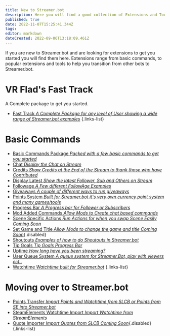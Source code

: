 ```yaml
---
title: New to Streamer.bot
description: Here you will find a good collection of Extensions and Tools, for users that are new to Streamer.bot.
published: true
date: 2022-11-07T15:25:41.344Z
tags: 
editor: markdown
dateCreated: 2022-09-06T13:18:09.461Z
---
```


If you are new to Streamer.bot and are looking for extensions to get you started you will find them here. Extensions range from basic commands, to popular extensions and tools to help you transition from other bots to Streamer.bot. 

# VR Flad's Fast Track
A Complete package to get you started.
- [Fast Track *A Complete Package for any level of User showing a wide range of Streamer.bot examples*](https://vrflad.com/fasttrack/)
{.links-list}

# Basic Commands
- [Basic Commands Package *Packed with a few basic commands to get you started*](/extensions/basic-commands-package)
- [Chat *Display the Chat on Stream*](/extensions/stream-chat)
- [Credits *Show Credits at the End of the Stream to thank those who have Contributed*](/extensions/credits)
- [Display Latest *Show the latest Follower, Sub and Others on Stream*](/extensions/display-latest)
- [Followage *A Few different FollowAge Examples*](/extensions/followage-command)
- [Giveaways *A couple of different ways to run giveaways*](/extensions/giveaways)
- [Points System *Built for Streamer.bot it's very own currency point system and many games/tools*](/extensions/points-system-links)
- [Progress Bar *A Progress bar for Follower or Subscribers*](/extensions/quick-goal-progress-bar)
- [Mod Added Commands *Allow Mods to Create chat based commands*](/extensions/mod-added-commands)
- [Scene Specific Actions *Run Actions for when you swap Scene Easily*  *Coming Soon*](/extensions/scene-switch)
- [Set Game and Title *Allow Mods to change the game and title* *Coming Soon*](){.disabled}
- [Shoutouts *Examples of how to do Shoutouts in Streamer.bot*](/extensions/shoutout-examples)
- [Tip Goals *Tip Goals Progress Bar*](/extensions/tips-goal-progress-bar-streamElements)
- [Uptime *How long have you been streaming?*](/extensions/uptime)
- [User Queue System *A queue system for Streamer.Bot, play with viewers ect..*](/extensions/user-queue-system)
- [Watchtime *Watchtime built for Streamer.bot*](/extensions/watchtime)
{.links-list}

# Moving over to Streamer.bot
- [Points Transfer *Import Points and Watchtime from SLCB or Points from SE into Streamer.bot*](/extensions/points-system-points-transfer)
- [SteamElements Watchtime Import *Import Watchtime from StreamElements*](/extensions/steamelements-watchtime-import)
- [Quote Importer *Import Quotes from SLCB* *Coming Soon*](/extensions/quote-importer){.disabled}
{.links-list}